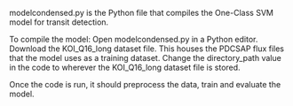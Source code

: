 modelcondensed.py is the Python file that compiles the One-Class SVM model for transit detection.

To compile the model:
Open modelcondensed.py in a Python editor. 
Download the KOI_Q16_long dataset file. This houses the PDCSAP flux files that the model uses as a training dataset. 
Change the directory_path value in the code to wherever the KOI_Q16_long dataset file is stored.

Once the code is run, it should preprocess the data, train and evaluate the model.

